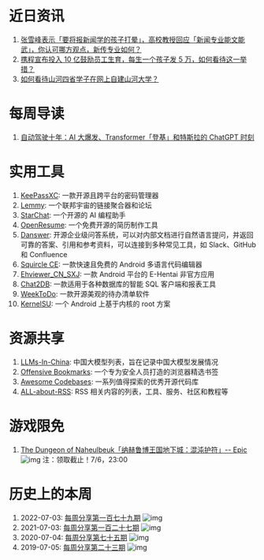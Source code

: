 # 近日资讯

1. [张雪峰表示「要将报新闻学的孩子打晕」，高校教授回应「新闻专业能文能武」，你认可哪方观点，新传专业如何？](https://www.zhihu.com/question/606948855)
2. [携程宣布投入 10 亿鼓励员工生育，每生一个孩子发 5 万，如何看待这一举措？](https://www.zhihu.com/question/609562977)
3. [如何看待山河四省学子在网上自建山河大学？](https://www.zhihu.com/question/609297089)

# 每周导读

1. [自动驾驶十年：AI 大爆发、Transformer「登基」和特斯拉的 ChatGPT 时刻](https://mp.weixin.qq.com/s/7rSUVz9kzJz4Fmcj6eXuNg)

# 实用工具

1. [KeePassXC](https://github.com/keepassxreboot/keepassxc): 一款开源且跨平台的密码管理器
2. [Lemmy](https://github.com/LemmyNet/lemmy): 一个联邦宇宙的链接聚合器和论坛
3. [StarChat](https://github.com/bigcode-project/starcoder): 一个开源的 AI 编程助手
4. [OpenResume](https://github.com/xitanggg/open-resume): 一个免费开源的简历制作工具
5. [Danswer](https://github.com/danswer-ai/danswer): 开源企业级问答系统，可以对内部文档进行自然语言提问，并返回可靠的答案、引用和参考资料，可以连接到多种常见工具，如 Slack、GitHub 和 Confluence
6. [Squircle CE](https://github.com/massivemadness/Squircle-CE): 一款快速且免费的 Android 多语言代码编辑器
7. [Ehviewer_CN_SXJ](https://github.com/xiaojieonly/Ehviewer_CN_SXJ): 一款 Android 平台的 E-Hentai 非官方应用
8. [Chat2DB](https://github.com/chat2db/Chat2DB): 一款适用于各种数据库的智能 SQL 客户端和报表工具
9. [WeekToDo](https://github.com/manuelernestog/weektodo): 一款开源美观的待办清单软件
10. [KernelSU](https://github.com/tiann/KernelSU): 一个 Android 上基于内核的 root 方案

# 资源共享

1. [LLMs-In-China](https://github.com/wgwang/LLMs-In-China): 中国大模型列表，旨在记录中国大模型发展情况
2. [Offensive Bookmarks](https://github.com/kargisimos/offensive-bookmarks): 一个专为安全人员打造的浏览器精选书签
3. [Awesome Codebases](https://github.com/alan2207/awesome-codebases): 一系列值得探索的优秀开源代码库
4. [ALL-about-RSS](https://github.com/AboutRSS/ALL-about-RSS): RSS 相关内容的列表，工具、服务、社区和教程等

# 游戏限免

1. [The Dungeon of Naheulbeuk「纳赫鲁博王国地下城：混沌护符」-- Epic](https://store.epicgames.com/p/the-dungeon-of-naheulbeuk)
![img](http://mmbiz.qpic.cn/sz_mmbiz_png/pDARXZuibAKSQKMv8ic6duqQWfa93d7SjeLbOT57hsZs2BYjiaTgJwQ4SmGU9rmJjVDPYDtgsV6UBYpjDquXFicOMA/640?wx_fmt=png)
注：领取截止！7/6，23:00

# 历史上的本周

1. 2022-07-03: [每周分享第一百七十九期](https://mp.weixin.qq.com/s/bRaQb8PJZ3UHWDaKRQINpg)
![img](https://mmbiz.qpic.cn/sz_mmbiz_jpg/pDARXZuibAKRYb281ZDC6ibCryX2EKxSr9L9Cgdx8CXtVSmQcUsBfD404r6uclWksEmBOdx6CUGlaFia4oichKTEnw/640?wx_fmt=jpeg&wxfrom=5&wx_lazy=1&wx_co=1)
2. 2021-07-03: [每周分享第一百二十七期](https://mp.weixin.qq.com/s/1Gty7MCmG2J5SSmmfVhNCw)
![img](https://mmbiz.qpic.cn/sz_mmbiz_jpg/pDARXZuibAKSFF6jGJYtKMpmd5rFFibcwfOf1KuknRulUJZ0CMeXic16WGqp1ftkicRHZhbAziasIVU3l9uHj9fXdEA/640?wx_fmt=jpeg&wxfrom=5&wx_lazy=1&wx_co=1)
3. 2020-07-04: [每周分享第七十五期](https://mp.weixin.qq.com/s/W9zWPq-x5O2kE-3UWtf1nw)
![img](https://mmbiz.qpic.cn/sz_mmbiz_jpg/pDARXZuibAKQmXPSJriaJnjtTE9iaBad1A7icBy29JlAsxiageFn4ucNfxpZEVS7ITe5cRQAd9koQyFGsKFnhfExVNQ/640?wx_fmt=jpeg&wxfrom=5&wx_lazy=1&wx_co=1)
4. 2019-07-05: [每周分享第二十三期](https://mp.weixin.qq.com/s/S7VhADVagcQhyogldZdv8A)
![img](https://mmbiz.qpic.cn/mmbiz_png/pDARXZuibAKRGMQNUscZVXLlOnG4lak3YOEeULJP0cia6OfglMduwzuXJicf0tFYwho6mriaaVGvCljMKvqczOiaXeg/640?wx_fmt=png&wxfrom=5&wx_lazy=1&wx_co=1)
